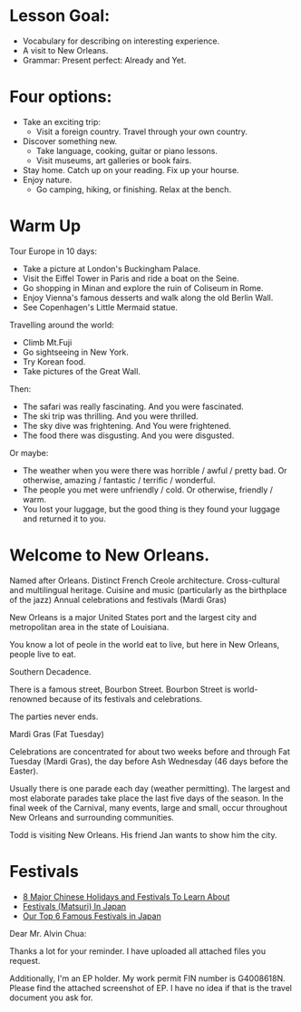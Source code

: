 # Lesson Goal:

- Vocabulary for describing on interesting experience.
- A visit to New Orleans.
- Grammar: Present perfect: Already and Yet.

# Four options:

- Take an exciting trip:
  - Visit a foreign country. Travel through your own country.
- Discover something new.
    - Take language, cooking, guitar or piano lessons.
    - Visit museums, art galleries or book fairs.
- Stay home.
    Catch up on your reading. Fix up your hourse.
- Enjoy nature.
    - Go camping, hiking, or finishing. Relax at the bench.

# Warm Up

Tour Europe in 10 days:

- Take a picture at London's Buckingham Palace.
- Visit the Eiffel Tower in Paris and ride a boat on the Seine.
- Go shopping in Minan and explore the ruin of Coliseum in Rome.
- Enjoy Vienna's famous desserts and walk along the old Berlin Wall.
- See Copenhagen's Little Mermaid statue.

Travelling around the world:

- Climb Mt.Fuji
- Go sightseeing in New York.
- Try Korean food.
- Take pictures of the Great Wall.

Then:

- The safari was really fascinating. And you were fascinated.
- The ski trip was thrilling. And you were thrilled.
- The sky dive was frightening. And You were frightened.
- The food there was disgusting. And you were disgusted.

Or maybe:

- The weather when you were there was horrible / awful / pretty bad. Or otherwise, amazing / fantastic / terrific / wonderful.
- The people you met were unfriendly / cold. Or otherwise, friendly / warm.
- You lost your luggage, but the good thing is they found your luggage and returned it to you.

# Welcome to New Orleans.

Named after Orleans. Distinct French Creole architecture. Cross-cultural and multilingual heritage. Cuisine and music (particularly as the birthplace of the jazz) Annual celebrations and festivals (Mardi Gras)

New Orleans is a major United States port and the largest city and metropolitan area in the state of Louisiana.

You know a lot of peole in the world eat to live, but here in New Orleans, people live to eat.

Southern Decadence.

There is a famous street, Bourbon Street. Bourbon Street is world-renowned because of its festivals and celebrations.

The parties never ends.

Mardi Gras (Fat Tuesday)

Celebrations are concentrated for about two weeks before and through Fat Tuesday (Mardi Gras), the day before Ash Wednesday (46 days before the Easter).

Usually there is one parade each day (weather permitting). The largest and most elaborate parades take place the last five days of the season. In the final week of the Carnival, many events, large and small, occur throughout New Orleans and surrounding communities.

Todd is visiting New Orleans. His friend Jan wants to show him the city.

# Festivals


- [8 Major Chinese Holidays and Festivals To Learn About](https://www.studyinchina.com.my/web/page/8-major-chinese-holidays-festivals/)
- [Festivals (Matsuri) In Japan](https://www.japan-guide.com/e/e2063.html)
- [Our Top 6 Famous Festivals in Japan](https://www.rickshawtravel.co.uk/blog/our-top-6-famous-festivals-in-japan/)

Dear Mr. Alvin Chua:

Thanks a lot for your reminder. I have uploaded all attached files you request.

Additionally, I'm an EP holder. My work permit FIN number is G4008618N. Please find the attached screenshot of EP. I have no idea if that is the travel document you ask for.
